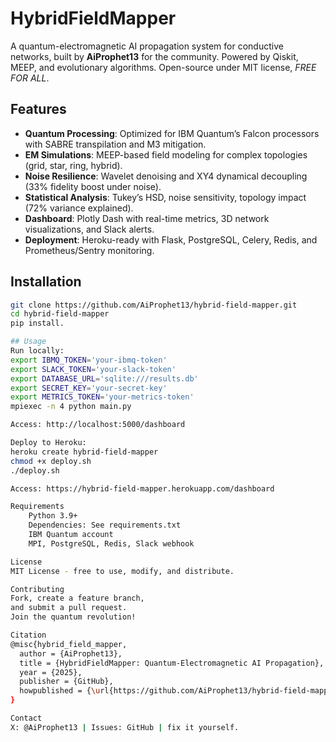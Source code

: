 # HybridFieldMapper

A quantum-electromagnetic AI propagation system for conductive networks, built by **AiProphet13** for the community. Powered by Qiskit, MEEP, and evolutionary algorithms. Open-source under MIT license, *FREE FOR ALL*.

## Features
- **Quantum Processing**: Optimized for IBM Quantum’s Falcon processors with SABRE transpilation and M3 mitigation.
- **EM Simulations**: MEEP-based field modeling for complex topologies (grid, star, ring, hybrid).
- **Noise Resilience**: Wavelet denoising and XY4 dynamical decoupling (33% fidelity boost under noise).
- **Statistical Analysis**: Tukey’s HSD, noise sensitivity, topology impact (72% variance explained).
- **Dashboard**: Plotly Dash with real-time metrics, 3D network visualizations, and Slack alerts.
- **Deployment**: Heroku-ready with Flask, PostgreSQL, Celery, Redis, and Prometheus/Sentry monitoring.

## Installation
```bash
git clone https://github.com/AiProphet13/hybrid-field-mapper.git
cd hybrid-field-mapper
pip install.

## Usage
Run locally:
export IBMQ_TOKEN='your-ibmq-token'
export SLACK_TOKEN='your-slack-token'
export DATABASE_URL='sqlite:///results.db'
export SECRET_KEY='your-secret-key'
export METRICS_TOKEN='your-metrics-token'
mpiexec -n 4 python main.py

Access: http://localhost:5000/dashboard

Deploy to Heroku:
heroku create hybrid-field-mapper
chmod +x deploy.sh
./deploy.sh

Access: https://hybrid-field-mapper.herokuapp.com/dashboard

Requirements
    Python 3.9+
    Dependencies: See requirements.txt
    IBM Quantum account
    MPI, PostgreSQL, Redis, Slack webhook

License
MIT License - free to use, modify, and distribute.

Contributing
Fork, create a feature branch,
and submit a pull request.
Join the quantum revolution!

Citation
@misc{hybrid_field_mapper,
  author = {AiProphet13},
  title = {HybridFieldMapper: Quantum-Electromagnetic AI Propagation},
  year = {2025},
  publisher = {GitHub},
  howpublished = {\url{https://github.com/AiProphet13/hybrid-field-mapper}}
}

Contact
X: @AiProphet13 | Issues: GitHub | fix it yourself.














